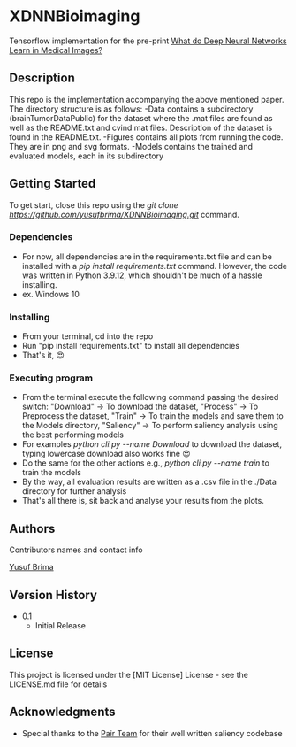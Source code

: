 # XDNNBioimaging

Tensorflow implementation for the pre-print [What do Deep Neural Networks Learn in Medical Images?](https://arxiv.org/abs/2208.00953)

## Description

This repo is the implementation accompanying the above mentioned paper. The directory structure is as follows:
-Data contains a subdirectory (brainTumorDataPublic) for the dataset where the .mat files are found as well as the README.txt and cvind.mat files. Description of the dataset is found in the README.txt.
-Figures contains all plots from running the code. They are in png and svg formats.
-Models contains the trained and evaluated models, each in its subdirectory

## Getting Started
To get start, close this repo using the *git clone https://github.com/yusufbrima/XDNNBioimaging.git* command.

### Dependencies
* For now, all dependencies are in the requirements.txt file and can be installed with a *pip install requirements.txt* command. However, the code was written in Python 3.9.12, which shouldn't be much of a hassle installing.
* ex. Windows 10

### Installing
* From your terminal, cd into the repo
* Run "pip install requirements.txt" to install all dependencies
* That's it, :heart_eyes:

### Executing program
* From the terminal execute the following command passing the desired switch: "Download" -> To download the dataset, "Process" -> To Preprocess the dataset, "Train" -> To train the models and save them to the Models directory, "Saliency" -> To perform saliency analysis using the best performing models
* For examples *python cli.py --name Download* to download the dataset, typing lowercase download also works fine :heart_eyes:
* Do the same for the other actions e.g., *python cli.py --name train* to train the models
* By the way, all evaluation results are written as a .csv file in the ./Data directory for further analysis
* That's all there is, sit back and analyse your results from the plots.


## Authors

Contributors names and contact info

[Yusuf Brima ](https://yusufbrima.github.io/)

## Version History


* 0.1
    * Initial Release

## License

This project is licensed under the [MIT License] License - see the LICENSE.md file for details

## Acknowledgments
* Special thanks to the [Pair Team](https://pair-code.github.io/saliency/) for their well written saliency codebase
